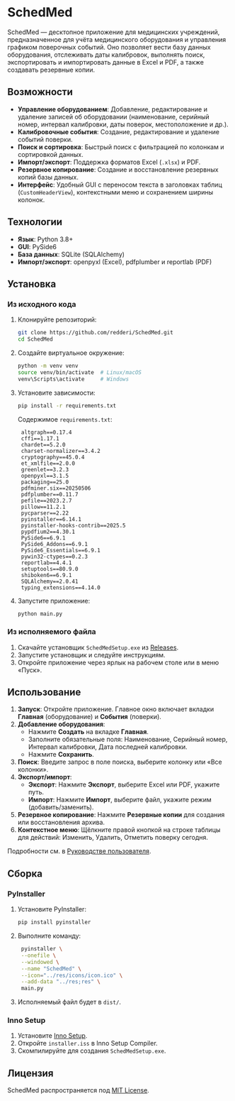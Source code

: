 # SchedMed

SchedMed — десктопное приложение для медицинских учреждений, предназначенное для учёта медицинского оборудования и управления графиком поверочных событий. Оно позволяет вести базу данных оборудования, отслеживать даты калибровок, выполнять поиск, экспортировать и импортировать данные в Excel и PDF, а также создавать резервные копии.

## Возможности

- **Управление оборудованием**: Добавление, редактирование и удаление записей об оборудовании (наименование, серийный номер, интервал калибровки, даты поверок, местоположение и др.).
- **Калибровочные события**: Создание, редактирование и удаление событий поверки.
- **Поиск и сортировка**: Быстрый поиск с фильтрацией по колонкам и сортировкой данных.
- **Импорт/экспорт**: Поддержка форматов Excel (`.xlsx`) и PDF.
- **Резервное копирование**: Создание и восстановление резервных копий базы данных.
- **Интерфейс**: Удобный GUI с переносом текста в заголовках таблиц (`CustomHeaderView`), контекстными меню и сохранением ширины колонок.

## Технологии

- **Язык**: Python 3.8+
- **GUI**: PySide6
- **База данных**: SQLite (SQLAlchemy)
- **Импорт/экспорт**: openpyxl (Excel), pdfplumber и reportlab (PDF)

## Установка

### Из исходного кода

1. Клонируйте репозиторий:
   ```bash
   git clone https://github.com/redderi/SchedMed.git
   cd SchedMed
   ```

2. Создайте виртуальное окружение:
   ```bash
   python -m venv venv
   source venv/bin/activate  # Linux/macOS
   venv\Scripts\activate     # Windows
   ```

3. Установите зависимости:
   ```bash
   pip install -r requirements.txt
   ```
   Содержимое `requirements.txt`:
   ```text
    altgraph==0.17.4
    cffi==1.17.1
    chardet==5.2.0
    charset-normalizer==3.4.2
    cryptography==45.0.4
    et_xmlfile==2.0.0
    greenlet==3.2.3
    openpyxl==3.1.5
    packaging==25.0
    pdfminer.six==20250506
    pdfplumber==0.11.7
    pefile==2023.2.7
    pillow==11.2.1
    pycparser==2.22
    pyinstaller==6.14.1
    pyinstaller-hooks-contrib==2025.5
    pypdfium2==4.30.1
    PySide6==6.9.1
    PySide6_Addons==6.9.1
    PySide6_Essentials==6.9.1
    pywin32-ctypes==0.2.3
    reportlab==4.4.1
    setuptools==80.9.0
    shiboken6==6.9.1
    SQLAlchemy==2.0.41
    typing_extensions==4.14.0
   ```

4. Запустите приложение:
   ```bash
   python main.py
   ```

### Из исполняемого файла

1. Скачайте установщик `SchedMedSetup.exe` из [Releases](https://github.com/redderi/SchedMed/releases).
2. Запустите установщик и следуйте инструкциям.
3. Откройте приложение через ярлык на рабочем столе или в меню «Пуск».


## Использование

1. **Запуск**: Откройте приложение. Главное окно включает вкладки **Главная** (оборудование) и **События** (поверки).
2. **Добавление оборудования**:
   - Нажмите **Создать** на вкладке **Главная**.
   - Заполните обязательные поля: Наименование, Серийный номер, Интервал калибровки, Дата последней калибровки.
   - Нажмите **Сохранить**.
3. **Поиск**: Введите запрос в поле поиска, выберите колонку или «Все колонки».
4. **Экспорт/импорт**:
   - **Экспорт**: Нажмите **Экспорт**, выберите Excel или PDF, укажите путь.
   - **Импорт**: Нажмите **Импорт**, выберите файл, укажите режим (добавить/заменить).
5. **Резервное копирование**: Нажмите **Резервные копии** для создания или восстановления архива.
6. **Контекстное меню**: Щёлкните правой кнопкой на строке таблицы для действий: Изменить, Удалить, Отметить поверку сегодня.

Подробности см. в [Руководстве пользователя](res/user_guide/user_guide.html).

## Сборка

### PyInstaller

1. Установите PyInstaller:
   ```bash
   pip install pyinstaller
   ```

2. Выполните команду:
   ```bash
    pyinstaller \
    --onefile \
    --windowed \
    --name "SchedMed" \
    --icon="../res/icons/icon.ico" \
    --add-data "../res;res" \
    main.py
   ```

3. Исполняемый файл будет в `dist/`.

### Inno Setup

1. Установите [Inno Setup](https://jrsoftware.org/isdl.php).
2. Откройте `installer.iss` в Inno Setup Compiler.  
3. Скомпилируйте для создания `SchedMedSetup.exe`.

## Лицензия

SchedMed распространяется под [MIT License](LICENSE).
